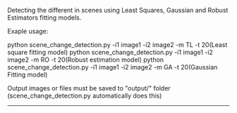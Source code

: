 Detecting the different in scenes using Least Squares, Gaussian and Robust Estimators fitting models. 

Exaple usage:

python scene_change_detection.py -i1 image1 -i2 image2 -m TL -t 20(Least square fitting model)
python scene_change_detection.py -i1 image1 -i2 image2 -m RO -t 20(Robust estimation model)
python scene_change_detection.py -i1 image1 -i2 image2 -m GA -t 20(Gaussian Fitting model)

Output images or files must be saved to "output/" folder (scene_change_detection.py automatically does this)
  
-------------

